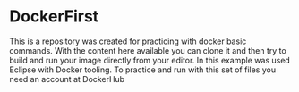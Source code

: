 # DockerFirst

This is a repository was created for practicing with docker basic commands. With the content here available you can clone it and then try to build and run your image directly from your editor. In this example was used Eclipse with Docker tooling.
To practice and run with this set of files you need an account at DockerHub 
